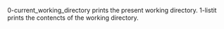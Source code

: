 0-current_working_directory prints the present working directory.
1-listit prints the contencts of the working directory.
